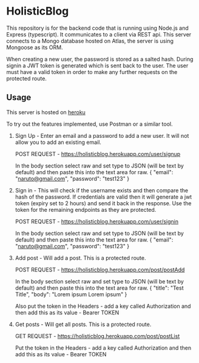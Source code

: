 # HolisticBlog

This repository is for the backend code that is running using Node.js and Express (typescript). It communicates to a client via REST api. This server connects to a Mongo database hosted on Atlas, the server is using Mongoose as its ORM.

When creating a new user, the password is stored as a salted hash. During signin a JWT token is generated which is sent back to the user. The user must have a valid token in order to make any further requests on the protected route.


## Usage

This server is hosted on [heroku](https://holisticblog.herokuapp.com/)

To try out the features implemented, use Postman or a similar tool. 

1. Sign Up - Enter an email and a password to add a new user. It will not allow you to add an existing email. 

    POST REQUEST - https://holisticblog.herokuapp.com/user/signup

    In the body section select raw and set type to JSON (will be text by default)  and then paste this into the text area for raw. 
    {
	    "email": "naruto@gmail.com",
	    "password": "test123"
    }

2. Sign in - This will check if the username exists and then compare the hash of the password. If credentials are valid then it will generate a jwt token (expiry set to 2 hours) and send it back in the response. Use the token for the remaining endpoints as they are protected.

    POST REQUEST - https://holisticblog.herokuapp.com/user/signin

    In the body section select raw and set type to JSON (will be text by default)  and then paste this into the text area for raw. 
    {
	    "email": "naruto@gmail.com",
	    "password": "test123"
    }

3. Add post - Will add a post. This is a protected route. 

    POST REQUEST - https://holisticblog.herokuapp.com/post/postAdd

    In the body section select raw and set type to JSON (will be text by default)  and then paste this into the text area for raw. 
    {
	    "title": "Test Title",
	    "body": "Lorem ipsum Lorem ipsum"
    }

    Also put the token in the Headers - add a key called Authorization and then add this as its value - Bearer TOKEN

4. Get posts - Will get all posts. This is a protected route.

    GET REQUEST - https://holisticblog.herokuapp.com/post/postList

    Put the token in the Headers - add a key called Authorization and then add this as its value - Bearer TOKEN
